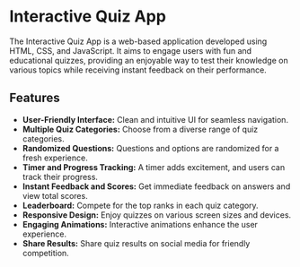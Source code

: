 # Interactive Quiz App

The Interactive Quiz App is a web-based application developed using HTML, CSS, and JavaScript. It aims to engage users with fun and educational quizzes, providing an enjoyable way to test their knowledge on various topics while receiving instant feedback on their performance.



## Features

- **User-Friendly Interface:** Clean and intuitive UI for seamless navigation.
- **Multiple Quiz Categories:** Choose from a diverse range of quiz categories.
- **Randomized Questions:** Questions and options are randomized for a fresh experience.
- **Timer and Progress Tracking:** A timer adds excitement, and users can track their progress.
- **Instant Feedback and Scores:** Get immediate feedback on answers and view total scores.
- **Leaderboard:** Compete for the top ranks in each quiz category.
- **Responsive Design:** Enjoy quizzes on various screen sizes and devices.
- **Engaging Animations:** Interactive animations enhance the user experience.
- **Share Results:** Share quiz results on social media for friendly competition.
